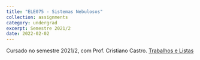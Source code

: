 ```yaml
---
title: "ELE075 - Sistemas Nebulosos"
collection: assignments
category: undergrad
excerpt: Semestre 2021/2
date: 2022-02-02
---
```

Cursado no semestre 2021/2, com Prof. Cristiano Castro. [Trabalhos e Listas](https://github.com/fbartelt/Sistemas-Nebulosos)